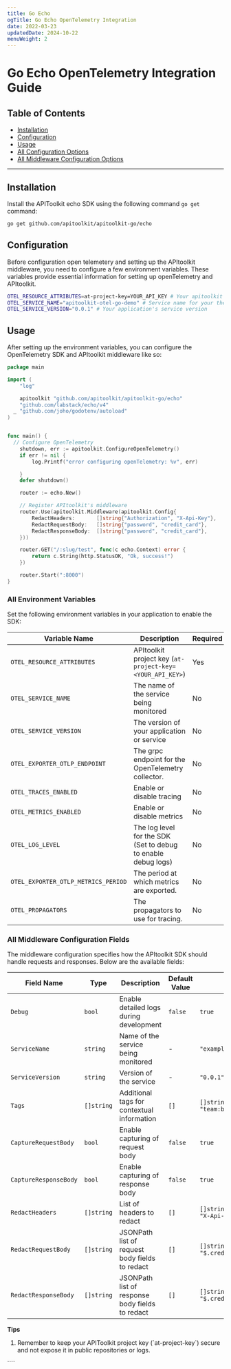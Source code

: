 ```yaml
---
title: Go Echo
ogTitle: Go Echo OpenTelemetry Integration
date: 2022-03-23
updatedDate: 2024-10-22
menuWeight: 2
---
```


# Go Echo OpenTelemetry Integration Guide

## Table of Contents

- [Installation](#installation)
- [Configuration](#configuration)
- [Usage](#usage)
- [All Configuration Options](#all-environment-variables)
- [All Middleware Configuration Options](#all-middleware-configuration-fields)

---

## Installation

Install the APIToolkit echo SDK using the following command `go get` command:

```sh
go get github.com/apitoolkit/apitoolkit-go/echo
```

## Configuration

Before configuration open telemetery and setting up the APItoolkit middleware, you need to configure a few environment variables. These variables provide essential information for setting up openTelemetry and APItoolkit.

```sh
OTEL_RESOURCE_ATTRIBUTES=at-project-key=YOUR_API_KEY # Your apitoolkit API key
OTEL_SERVICE_NAME="apitoolkit-otel-go-demo" # Service name for your the service you're integrating in
OTEL_SERVICE_VERSION="0.0.1" # Your application's service version
```

## Usage

After setting up the environment variables, you can configure the OpenTelemetry SDK and APItoolkit middleware like so:

```go
package main

import (
	"log"

	apitoolkit "github.com/apitoolkit/apitoolkit-go/echo"
	"github.com/labstack/echo/v4"
  _ "github.com/joho/godotenv/autoload"
)


func main() {
  // Configure OpenTelemetry
	shutdown, err := apitoolkit.ConfigureOpenTelemetry()
	if err != nil {
		log.Printf("error configuring openTelemetry: %v", err)

	}
	defer shutdown()

	router := echo.New()

	// Register APItoolkit's middleware
	router.Use(apitoolkit.Middleware(apitoolkit.Config{
		RedactHeaders:       []string{"Authorization", "X-Api-Key"},
		RedactRequestBody:   []string{"password", "credit_card"},
		RedactResponseBody:  []string{"password", "credit_card"},
	}))

	router.GET("/:slug/test", func(c echo.Context) error {
		return c.String(http.StatusOK, "Ok, success!")
	})

	router.Start(":8000")
}
```

### All Environment Variables

Set the following environment variables in your application to enable the SDK:

| Variable Name                       | Description                                                   | Required | Example                      |
| ----------------------------------- | ------------------------------------------------------------- | -------- | ---------------------------- |
| `OTEL_RESOURCE_ATTRIBUTES`          | APItoolkit project key (`at-project-key=<YOUR_API_KEY>`)      | Yes      | `at-project-key=my-api-key`  |
| `OTEL_SERVICE_NAME`                 | The name of the service being monitored                       | No       | `example-chi-server`         |
| `OTEL_SERVICE_VERSION`              | The version of your application or service                    | No       | `0.0.1`                      |
| `OTEL_EXPORTER_OTLP_ENDPOINT`       | The grpc endpoint for the OpenTelemetry collector.            | No       | `otelcol.apitoolkit.io:4317` |
| `OTEL_TRACES_ENABLED`               | Enable or disable tracing                                     | No       | `true`                       |
| `OTEL_METRICS_ENABLED`              | Enable or disable metrics                                     | No       | `true`                       |
| `OTEL_LOG_LEVEL`                    | The log level for the SDK (Set to debug to enable debug logs) | No       | `info`                       |
| `OTEL_EXPORTER_OTLP_METRICS_PERIOD` | The period at which metrics are exported.                     | No       | `30s`                        |
| `OTEL_PROPAGATORS`                  | The propagators to use for tracing.                           | No       | `tracecontext,baggage`       |

### All Middleware Configuration Fields

The middleware configuration specifies how the APItoolkit SDK should handle requests and responses. Below are the available fields:

| Field Name            | Type       | Description                                     | Default Value | Example                                   |
| --------------------- | ---------- | ----------------------------------------------- | ------------- | ----------------------------------------- |
| `Debug`               | `bool`     | Enable detailed logs during development         | `false`       | `true`                                    |
| `ServiceName`         | `string`   | Name of the service being monitored             | -             | `"example-chi-server"`                    |
| `ServiceVersion`      | `string`   | Version of the service                          | -             | `"0.0.1"`                                 |
| `Tags`                | `[]string` | Additional tags for contextual information      | `[]`          | `[]string{"env:dev", "team:backend"}`     |
| `CaptureRequestBody`  | `bool`     | Enable capturing of request body                | `false`       | `true`                                    |
| `CaptureResponseBody` | `bool`     | Enable capturing of response body               | `false`       | `true`                                    |
| `RedactHeaders`       | `[]string` | List of headers to redact                       | `[]`          | `[]string{"Authorization", "X-Api-Key"}`  |
| `RedactRequestBody`   | `[]string` | JSONPath list of request body fields to redact  | `[]`          | `[]string{"$.password", "$.credit_card"}` |
| `RedactResponseBody`  | `[]string` | JSONPath list of response body fields to redact | `[]`          | `[]string{"$.password", "$.credit_card"}` |

<div class="callout">
  <p><i class="fa-regular fa-lightbulb"></i> <b>Tips</b></p>
  <ol>
  <li>
  Remember to keep your APIToolkit project key (`at-project-key`) secure and not expose it in public repositories or logs.
  </li>
  </ul>

</div>
````
